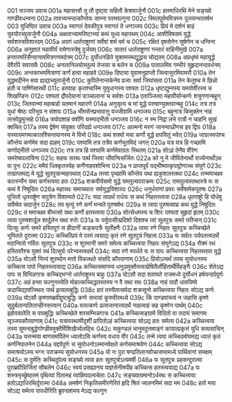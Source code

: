 001  सञ्जय उवाच
001a महासत्त्वौ तु तौ दृष्ट्वा सहितौ केशवार्जुनौ
001c हतमाधिरथिं मेने सङ्ख्ये गाण्डीवधन्वना
002a तावभ्यनन्दत्कौन्तेयः साम्ना परमवल्गुना
002c स्मितपूर्वममित्रघ्नः पूजयन्भरतर्षभ
003  युधिष्ठिर उवाच
003a स्वागतं देवकीपुत्र स्वागतं ते धनञ्जय
003c प्रियं मे दर्शनं बाढं युवयोरच्युतार्जुनौ
004a अक्षताभ्यामरिष्टाभ्यां कथं युध्य महारथम्
004c आशीविषसमं युद्धे सर्वशस्त्रविशारदम्
005a अग्रगं धार्तराष्ट्राणां सर्वेषां शर्म वर्म च
005c रक्षितं वृषसेनेन सुषेणेन च धन्विना
006a अनुज्ञातं महावीर्यं रामेणास्त्रेषु दुर्जयम्
006c त्रातारं धार्तराष्ट्राणां गन्तारं वाहिनीमुखे
007a हन्तारमरिसैन्यानाममित्रगणमर्दनम्
007c दुर्योधनहिते युक्तमस्मद्युद्धाय चोद्यतम्
008a अप्रधृष्यं महायुद्धे देवैरपि सवासवैः
008c अनलानिलयोस्तुल्यं तेजसा च बलेन च
009a पातालमिव गम्भीरं सुहृदानन्दवर्धनम्
009c अन्तकाभममित्राणां कर्णं हत्वा महाहवे
009e दिष्ट्या युवामनुप्राप्तौ जित्वासुरमिवामरौ
010a तेन युद्धमदीनेन मया ह्यद्याच्युतार्जुनौ
010c कुपितेनान्तकेनेव प्रजाः सर्वा जिघांसता
011a तेन केतुश्च मे छिन्नो हतौ च पार्ष्णिसारथी
011c हतवाहः कृतश्चास्मि युयुधानस्य पश्यतः
012a धृष्टद्युम्नस्य यमयोर्वीरस्य च शिखण्डिनः
012c पश्यतां द्रौपदेयानां पाञ्चालानां च सर्वशः
013a एताञ्जित्वा महावीर्यान्कर्णः शत्रुगणान्बहून्
013c जितवान्मां महाबाहो यतमानं महारणे
014a अनुसृत्य च मां युद्धे परुषाण्युक्तवान्बहु
014c तत्र तत्र युधां श्रेष्ठः परिभूय न संशयः
015a भीमसेनप्रभावात्तु यज्जीवामि धनञ्जय
015c बहुनात्र किमुक्तेन नाहं तत्सोढुमुत्सहे
016a त्रयोदशाहं वर्षाणि यस्माद्भीतो धनञ्जय
016c न स्म निद्रां लभे रात्रौ न चाहनि सुखं क्वचित्
017a तस्य द्वेषेण संयुक्तः परिदह्ये धनञ्जय
017c आत्मनो मरणं जानन्वाध्रीणस इव द्विपः
018a यस्यायमगमत्कालश्चिन्तयानस्य मे विभो
018c कथं शक्यो मया कर्णो युद्धे क्षपयितुं भवेत्
019a जाग्रत्स्वपंश्च कौन्तेय कर्णमेव सदा ह्यहम्
019c पश्यामि तत्र तत्रैव कर्णभूतमिदं जगत्
020a यत्र यत्र हि गच्छामि कर्णाद्भीतो धनञ्जय
020c तत्र तत्र हि पश्यामि कर्णमेवाग्रतः स्थितम्
021a सोऽहं तेनैव वीरेण समरेष्वपलायिना
021c सहयः सरथः पार्थ जित्वा जीवन्विसर्जितः
022a को नु मे जीवितेनार्थो राज्येनार्थोऽथ वा पुनः
022c ममैवं धिक्कृतस्येह कर्णेनाहवशोभिना
023a न प्राप्तपूर्वं यद्भीष्मात्कृपाद्द्रोणाच्च संयुगे
023c तत्प्राप्तमद्य मे युद्धे सूतपुत्रान्महारथात्
024a तत्त्वा पृच्छामि कौन्तेय यथा ह्यकुशलस्तथा
024c तन्ममाचक्ष्व कार्त्स्न्येन यथा कर्णस्त्वया हतः
025a शक्रवीर्यसमो युद्धे यमतुल्यपराक्रमः
025c रामतुल्यस्तथास्त्रे यः स कथं वै निषूदितः
026a महारथः समाख्यातः सर्वयुद्धविशारदः
026c धनुर्धराणां प्रवरः सर्वेषामेकपूरुषः
027a पूजितो धृतराष्ट्रेण सपुत्रेण विशाम्पते
027c सदा त्वदर्थं राधेयः स कथं निहतस्त्वया
028a धृतराष्ट्रो हि योधेषु सर्वेष्वेव सदार्जुन
028c तव मृत्युं रणे कर्णं मन्यते पुरुषर्षभः
029a स त्वया पुरुषव्याघ्र कथं युद्धे निषूदितः
029c तं ममाचक्ष्व बीभत्सो यथा कर्णो हतस्त्वया
030a सोत्सेधमस्य च शिरः पश्यतां सुहृदां हृतम्
030c त्वया पुरुषशार्दूल शार्दूलेन यथा रुरोः
031a यः पर्युपासीत्प्रदिशो दिशश्च त्वां सूतपुत्रः समरे परीप्सन्
031c दित्सुः कर्णः समरे हस्तिपूगं स हीदानीं कङ्कपत्रैः सुतीक्ष्णैः
032a त्वया रणे निहतः सूतपुत्रः कच्चिच्छेते भूमितले दुरात्मा
032c कच्चित्प्रियं मे परमं त्वयाद्य कृतं रणे सूतपुत्रं निहत्य
033a यः सर्वतः पर्यपतत्त्वदर्थे मदान्वितो गर्वितः सूतपुत्रः
033c स शूरमानी समरे समेत्य कच्चित्त्वया निहतः संयुगेऽद्य
034a रौक्मं रथं हस्तिवरैश्च युक्तं रथं दित्सुर्यः परेभ्यस्त्वदर्थे
034c सदा रणे स्पर्धते यः स पापः कच्चित्त्वया निहतस्तात युद्धे
035a योऽसौ नित्यं शूरमदेन मत्तो विकत्थते संसदि कौरवाणाम्
035c प्रियोऽत्यर्थं तस्य सुयोधनस्य कच्चित्स पापो निहतस्त्वयाद्य
036a कच्चित्समागम्य धनुःप्रमुक्तैस्त्वत्प्रेषितैर्लोहितार्थैर्विहङ्गैः
036c शेतेऽद्य पापः स विभिन्नगात्रः कच्चिद्भग्नो धार्तराष्ट्रस्य बाहुः
037a योऽसौ सदा श्लाघते राजमध्ये दुर्योधनं हर्षयन्दर्पपूर्णः
037c अहं हन्ता फल्गुनस्येति मोहात्कच्चिद्धतस्तस्य न वै तथा रथः
038a नाहं पादौ धावयिष्ये कदाचिद्यावत्स्थितः पार्थ इत्यल्पबुद्धिः
038c व्रतं तस्यैतत्सर्वदा शक्रसूनो कच्चित्त्वया निहतः सोऽद्य कर्णः
039a योऽसौ कृष्णामब्रवीद्दुष्टबुद्धिः कर्णः सभायां कुरुवीरमध्ये
039c किं पाण्डवांस्त्वं न जहासि कृष्णे सुदुर्बलान्पतितान्हीनसत्त्वान्
040a यत्तत्कर्णः प्रत्यजानात्त्वदर्थे नाहत्वाहं सह कृष्णेन पार्थम्
040c इहोपयातेति स पापबुद्धिः कच्चिच्छेते शरसम्भिन्नगात्रः
041a कच्चित्सङ्ग्रामे विदितो वा तदायं समागमः सृञ्जयकौरवाणाम्
041c यत्रावस्थामीदृशीं प्रापितोऽहं कच्चित्त्वया सोऽद्य हतः समेत्य
042a कच्चित्त्वया तस्य सुमन्दबुद्धेर्गाण्डीवमुक्तैर्विशिखैर्ज्वलद्भिः
042c सकुण्डलं भानुमदुत्तमाङ्गं कायात्प्रकृत्तं युधि सव्यसाचिन्
043a यत्तन्मया बाणसमर्पितेन ध्यातोऽसि कर्णस्य वधाय वीर
043c तन्मे त्वया कच्चिदमोघमद्य ध्यातं कृतं कर्णनिपातनेन
044a यद्दर्पपूर्णः स सुयोधनोऽस्मानवेक्षते कर्णसमाश्रयेण
044c कच्चित्त्वया सोऽद्य समाश्रयोऽस्य भग्नः पराक्रम्य सुयोधनस्य
045a यो नः पुरा षण्ढतिलानवोचत्सभामध्ये पार्थिवानां समक्षम्
045c स दुर्मतिः कच्चिदुपेत्य सङ्ख्ये त्वया हतः सूतपुत्रोऽत्यमर्षी
046a यः सूतपुत्रः प्रहसन्दुरात्मा पुराब्रवीन्निर्जितां सौबलेन
046c स्वयं प्रसह्यानय याज्ञसेनीमपीह कच्चित्स हतस्त्वयाद्य
047a यः शस्त्रभृच्छ्रेष्ठतमं पृथिव्यां पितामहं व्याक्षिपदल्पचेताः
047c सङ्ख्यायमानोऽर्धरथः स कच्चित्त्वया हतोऽद्याधिरथिर्दुरात्मा
048a अमर्षणं निकृतिसमीरणेरितं हृदि श्रितं ज्वलनमिमं सदा मम
048c हतो मया सोऽद्य समेत्य पापधीरिति ब्रुवन्प्रशमय मेऽद्य फल्गुन


